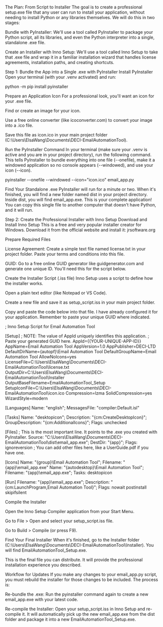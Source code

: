 The Plan: From Script to Installer
The goal is to create a professional setup.exe file that any user can run to install your application, without needing to install Python or any libraries themselves. We will do this in two stages:

Bundle with PyInstaller: We'll use a tool called PyInstaller to package your Python script, all its libraries, and even the Python interpreter into a single, standalone .exe file.

Create an Installer with Inno Setup: We'll use a tool called Inno Setup to take that .exe file and wrap it in a familiar installation wizard that handles license agreements, installation paths, and creating shortcuts.

Step 1: Bundle the App into a Single .exe with PyInstaller
Install PyInstaller
Open your terminal (with your .venv activated) and run:

python -m pip install pyinstaller

Prepare an Application Icon
For a professional look, you'll want an icon for your .exe file.

Find or create an image for your icon.

Use a free online converter (like icoconverter.com) to convert your image into a .ico file.

Save this file as icon.ico in your main project folder (C:\Users\ElsaWang\Documents\DECI-EmailAutomationTool).

Run the PyInstaller Command
In your terminal (make sure your .venv is active and you are in your project directory), run the following command. This tells PyInstaller to bundle everything into one file (--onefile), make it a windowed application so no console appears (--windowed), and use your icon (--icon).

pyinstaller --onefile --windowed --icon="icon.ico" email_app.py

Find Your Standalone .exe
PyInstaller will run for a minute or two. When it's finished, you will find a new folder named dist in your project directory. Inside dist, you will find email_app.exe. This is your complete application! You can copy this single file to another computer that doesn't have Python, and it will run.

Step 2: Create the Professional Installer with Inno Setup
Download and Install Inno Setup
This is a free and very popular installer creator for Windows. Download it from the official website and install it: jrsoftware.org

Prepare Required Files

License Agreement: Create a simple text file named license.txt in your project folder. Paste your terms and conditions into this file.

GUID: Go to a free online GUID generator like guidgenerator.com and generate one unique ID. You'll need this for the script below.

Create the Installer Script (.iss file)
Inno Setup uses a script to define how the installer works.

Open a plain text editor (like Notepad or VS Code).

Create a new file and save it as setup_script.iss in your main project folder.

Copy and paste the code below into that file. I have already configured it for your application. Remember to paste your unique GUID where indicated.

; Inno Setup Script for Email Automation Tool

[Setup]
; NOTE: The value of AppId uniquely identifies this application.
; Paste your generated GUID here.
AppId={{YOUR-UNIQUE-APP-ID}}
AppName=Email Automation Tool
AppVersion=1.0
AppPublisher=DECI-LTD
DefaultDirName={autopf}\Email Automation Tool
DefaultGroupName=Email Automation Tool
AllowNoIcons=yes
LicenseFile=C:\Users\ElsaWang\Documents\DECI-EmailAutomationTool\license.txt
OutputDir=C:\Users\ElsaWang\Documents\DECI-EmailAutomationTool\Installer
OutputBaseFilename=EmailAutomationTool_Setup
SetupIconFile=C:\Users\ElsaWang\Documents\DECI-EmailAutomationTool\icon.ico
Compression=lzma
SolidCompression=yes
WizardStyle=modern

[Languages]
Name: "english"; MessagesFile: "compiler:Default.isl"

[Tasks]
Name: "desktopicon"; Description: "{cm:CreateDesktopIcon}"; GroupDescription: "{cm:AdditionalIcons}"; Flags: unchecked

[Files]
; This is the most important line. It points to the .exe you created with PyInstaller.
Source: "C:\Users\ElsaWang\Documents\DECI-EmailAutomationTool\dist\email_app.exe"; DestDir: "{app}"; Flags: ignoreversion
; You can add other files here, like a UserGuide.pdf if you have one.

[Icons]
Name: "{group}\Email Automation Tool"; Filename: "{app}\email_app.exe"
Name: "{autodesktop}\Email Automation Tool"; Filename: "{app}\email_app.exe"; Tasks: desktopicon

[Run]
Filename: "{app}\email_app.exe"; Description: "{cm:LaunchProgram,Email Automation Tool}"; Flags: nowait postinstall skipifsilent

Compile the Installer

Open the Inno Setup Compiler application from your Start Menu.

Go to File > Open and select your setup_script.iss file.

Go to Build > Compile (or press F9).

Find Your Final Installer
When it's finished, go to the Installer folder (C:\Users\ElsaWang\Documents\DECI-EmailAutomationTool\Installer). You will find EmailAutomationTool_Setup.exe.

This is the final file you can distribute. It will provide the professional installation experience you described.

Workflow for Updates
If you make any changes to your email_app.py script, you must rebuild the installer for those changes to be included. The process is:

Re-bundle the .exe: Run the pyinstaller command again to create a new email_app.exe with your latest code.

Re-compile the Installer: Open your setup_script.iss in Inno Setup and re-compile it. It will automatically pick up the new email_app.exe from the dist folder and package it into a new EmailAutomationTool_Setup.exe.
